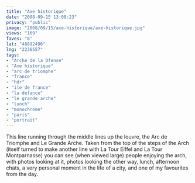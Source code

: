 ```yaml
---
title: "Axe historique"
date: "2008-09-15 13:08:23"
privacy: "public"
image: "2008/09/15/axe-historique/axe-historique.jpg"
views: "169"
faves: "8"
lat: "48892496"
lng: "2236557"
tags:
- "Arche de la Dfense"
- "Axe historique"
- "arc de triomphe"
- "france"
- "hdr"
- "ile de france"
- "la defance"
- "le grande arche"
- "lunch"
- "monochrome"
- "paris"
- "portrait"
---
```

This line running through the middle lines up the louvre, the Arc de Triomphe and Le Grande Arche. Taken from the top of the steps of the Arch (itself turned to make another line with La Tour Eiffel and La Tour Montparnasse) you can see (when viewed large) people enjoying the arch, with photos looking at it, photos looking the other way, lunch, afternoon chats, a very personal moment in the life of a city, and one of my favourites from the day.<a href="/photos/2008/09/15/axe-historique"></a>
